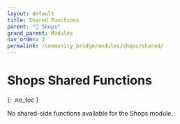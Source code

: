 ```yaml
---
layout: default
title: Shared Functions
parent: "🛒 Shops"
grand_parent: Modules
nav_order: 3
permalink: /community_bridge/modules/shops/shared/
---
```


# Shops Shared Functions
{: .no_toc }

No shared-side functions available for the Shops module.